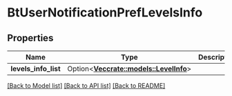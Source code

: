 # BtUserNotificationPrefLevelsInfo

## Properties

Name | Type | Description | Notes
------------ | ------------- | ------------- | -------------
**levels_info_list** | Option<[**Vec<crate::models::LevelInfo>**](LevelInfo.md)> |  | [optional]

[[Back to Model list]](../README.md#documentation-for-models) [[Back to API list]](../README.md#documentation-for-api-endpoints) [[Back to README]](../README.md)


